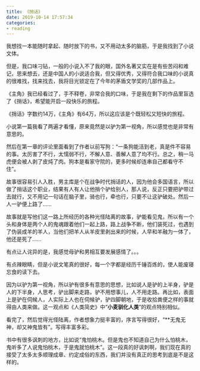 ```yaml
---
title: 《捎话》
date: 2019-10-14 17:57:34
categories: 
- reading
---
```

我想找一本能随时拿起、随时放下的书，又不用动太多的脑筋，于是我找到了小说文体。

但是，我口味刁钻，一般的小说入不了我的眼，国外名著又实在是有些苦闷和难记，思来想去，还是中国人的小说适合我，但又得优秀，又得符合我口味的小说真的很难找，找来找去，我将目光锁定在了今年的茅盾文学奖的几部作品上。

《主角》我已经看过了，手不释卷，非常合我的口味，于是我在剩下的作品里盲选了《捎话》，希望能开启一段快乐的旅程。

《捎话》字数约14万，《主角》有64万，所以这应该是个既轻松又短快的旅程。

小说第一篇我看了两遍才看懂，原来竟然是以驴为第一视角，所以感觉也是非常有意思的。

然后在第一章的评论里面看到了作者以前写狗：“一条狗能活到老，真是件不容易的事。太厉害了不行，太懦弱不行，不解人意、善解人意了均不行。总之，稍一马虎便会被人剥了皮炖了肉。狗本是看家守院的，更多时候却连串自己都看守不住”。

故事很容易引人入胜，男主库是个在战争时代捎话的人，因为他会多国语言，所以做了捎话这个职业，结果有人有人让他捎个驴给别人，那人说，反正只要把驴带过去就行，又不用记一句话在脑子里，骑也行，牵也行，只要不让这驴破处。然后一人一驴便上路了……

故事就是写他们这一路上所经历的各种光怪陆离的故事，驴能看见鬼，所以有一个头和身体是两个人的鬼魂跟着他们一起上路，路上战争不断，他们装死过，也遇到了伪装成羊的羊人，当他们把羊人从羊皮里剥出来的时候，人早和羊融为一体了，他还是死了……

有点让人诧异的是，我感觉母驴和男相互要发展感情了。。。

有点辣眼睛，但是小说文笔真的很好，每一个字都是经历千锤百炼的，使人能废寝忘食的读下去。

因为以驴为第一视角，所以驴有很多有意思的思想，比如说人是驴的上半身，驴是人的下半身，人思考，驴出脚来走路，驴不用想事儿，人不用走路。再比如，表面上是驴在伺候人，人实际上人也在伺候驴，驴四脚朝地，于是收拾粪便之样的事就得由人类来做。这一观点和《人类简史》中“**小麦驯化人类**”的观点特别相似。

看完了，然后觉得光怪陆离，作者想象力挺丰富的，序言写得很好，“**无鬼无神，却又神鬼皆有”。写得丰富多彩。

书中有很多讽刺的地方，比如说“鬼怕桃木。但是鬼也不知道自己为什么怕桃木，鬼听多了人说鬼怕桃木，于是鬼就怕桃木”。这一段真的好讽刺啊，我们现在真的接受了太多太多顺理成章、约定成俗的东西，我们并没有真正的思考到底是不是这样的。

